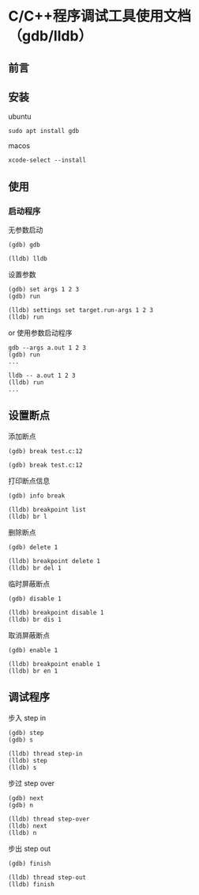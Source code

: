 # C/C++程序调试工具使用文档（gdb/lldb）

## 前言


## 安装

ubuntu
```
sudo apt install gdb
```

macos
```
xcode-select --install
```

## 使用

### 启动程序

无参数启动
```
(gdb) gdb
```
```
(lldb) lldb
```

设置参数
```
(gdb) set args 1 2 3
(gdb) run
```
```
(lldb) settings set target.run-args 1 2 3
(lldb) run
```

or 使用参数启动程序
```
gdb --args a.out 1 2 3
(gdb) run
...
```
```
lldb -- a.out 1 2 3
(lldb) run
...
```

## 设置断点

添加断点
```
(gdb) break test.c:12
```

```
(gdb) break test.c:12
```

打印断点信息
```
(gdb) info break
```

```
(lldb) breakpoint list
(lldb) br l
```

删除断点
```
(gdb) delete 1
```
```
(lldb) breakpoint delete 1
(lldb) br del 1
```
临时屏蔽断点
```
(gdb) disable 1
```
```
(lldb) breakpoint disable 1
(lldb) br dis 1
```


取消屏蔽断点
```
(gdb) enable 1
```
```
(lldb) breakpoint enable 1
(lldb) br en 1
```


## 调试程序

步入 step in

```
(gdb) step
(gdb) s
```

```
(lldb) thread step-in
(lldb) step
(lldb) s
```
步过 step over
```
(gdb) next
(gdb) n
```
```
(lldb) thread step-over
(lldb) next
(lldb) n
```

步出 step out
```
(gdb) finish
```

```
(lldb) thread step-out
(lldb) finish
```